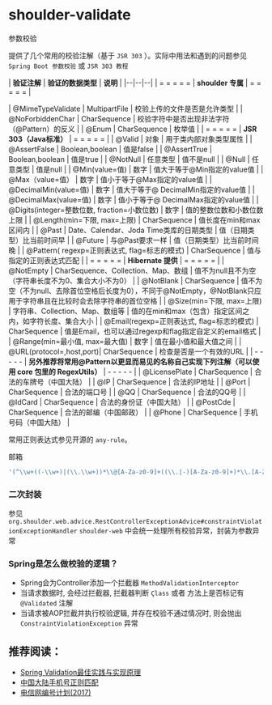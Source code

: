 # shoulder-validate

参数校验

提供了几个常用的校验注解（基于 `JSR 303` ）。实际中用法和遇到的问题参见 `Spring Boot 参数校验` 或 `JSR 303 教程`


| **验证注解** | **验证的数据类型** | **说明** | |--|--|--| | = = = = = | **shoulder 专属** | = = = = = |

| @MimeTypeValidate | MultipartFile | 校验上传的文件是否是允许类型 | | @NoForbiddenChar | CharSequence | 校验字符中是否出现非法字符（@Pattern）的反义 |
| @Enum | CharSequence | 枚举值 | | = = = = = | **JSR 303（Java标准）** | = = = = = | | @Valid | 对象 | 用于类内部对象类型属性 | |
@AssertFalse | Boolean,boolean | 值是false | | @AssertTrue | Boolean,boolean | 值是true | | @NotNull | 任意类型 | 值不是null | |
@Null | 任意类型 | 值是null | | @Min(value=值) | 数字 | 值大于等于@Min指定的value值 | | @Max（value=值） | 数字 | 值小于等于@Max指定的value值 | |
@DecimalMin(value=值) | 数字 | 值大于等于@ DecimalMin指定的value值 | | @DecimalMax(value=值) | 数字 | 值小于等于@ DecimalMax指定的value值 | |
@Digits(integer=整数位数, fraction=小数位数) | 数字 | 值的整数位数和小数位数上限 | | @Length(min=下限, max=上限) | CharSequence | 值长度在min和max区间内 |
| @Past | Date、Calendar、Joda Time类库的日期类型 | 值（日期类型）比当前时间早 | | @Future | 与@Past要求一样 | 值（日期类型）比当前时间晚 | | @Pattern(
regexp=正则表达式, flag=标志的模式) | CharSequence | 值与指定的正则表达式匹配 | | = = = = = | **Hibernate 提供** | = = = = = | | @NotEmpty |
CharSequence、Collection、Map、数组 | 值不为null且不为空（字符串长度不为0、集合大小不为0） | | @NotBlank | CharSequence |
值不为空（不为null、去除首位空格后长度为0），不同于@NotEmpty，@NotBlank只应用于字符串且在比较时会去除字符串的首位空格 | | @Size(min=下限, max=上限) |
字符串、Collection、Map、数组等 | 值的在min和max（包含）指定区间之内，如字符长度、集合大小 | | @Email(regexp=正则表达式, flag=标志的模式) | CharSequence |
值是Email，也可以通过regexp和flag指定自定义的email格式 | | @Range(min=最小值, max=最大值) | 数字 | 值在最小值和最大值之间 | | @URL(protocol=,host,port)|
CharSequence | 检查是否是一个有效的URL | | - - - - - | **另外推荐将常用@Pattern以更显而易见的名称自己实现下列注解（可以使用 core 包里的 RegexUtils）** | - - - - -
| | @LicensePlate | CharSequence | 合法的车牌号（中国大陆） | | @IP | CharSequence | 合法的IP地址 | | @Port | CharSequence | 合法的端口号 | |
@QQ | CharSequence | 合法的QQ号 | | @IdCard | CharSequence | 合法的身份证（中国大陆） | | @PostCde | CharSequence | 合法的邮编（中国邮政） | |
@Phone | CharSequence | 手机号码（中国大陆） |

常用正则表达式参见开源的 `any-rule`。

邮箱
```js
'(^\\w+((-\\w+)|(\\.\\w+))*\\@[A-Za-z0-9]+((\\.|-)[A-Za-z0-9]+)*\\.[A-Za-z0-9]+$)'
```

### 二次封装

参见 `org.shoulder.web.advice.RestControllerExceptionAdvice#constraintViolationExceptionHandler`
`shoulder-web` 中会统一处理所有校验异常，封装为参数异常

### Spring是怎么做校验的逻辑？
- Spring会为Controller添加一个拦截器 `MethodValidationInterceptor`
- 当请求数据时, 会经过拦截器, 拦截器判断 `Çlass` 或者 方法上是否标记有 `@Validated` 注解
- 当请求被AOP拦截并执行校验逻辑, 并存在校验不通过情况时, 则会抛出 `ConstraintViolationException` 异常


## 推荐阅读：

- [Spring Validation最佳实践与实现原理](https://zhuanlan.zhihu.com/p/205151764)
- [中国大陆手机号正则匹配](https://github.com/VincentSit/ChinaMobilePhoneNumberRegex)
- [电信网编号计划(2017)](https://wenku.baidu.com/view/34fa568a11a6f524ccbff121dd36a32d7375c7f3.html)
